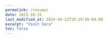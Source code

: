 ```yaml
---
permalink: /resume/
date: 2023-10-15
last_modified_at: 2024-04-12T10:19:56-04:00
excerpt: "Vinit Vora"
toc: false
---
```


<object data="{{ site.url }}{{ site.baseurl }}/assets/pdfs/Vinit_Resume.pdf" width="1000" height="1300" type="application/pdf"></object>
